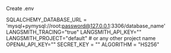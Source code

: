 Create .env

SQLALCHEMY_DATABASE_URL = 'mysql+pymysql://root:password@127.0.0.1:3306/database_name'
LANGSMITH_TRACING="true"
LANGSMITH_API_KEY=""
LANGSMITH_PROJECT="default" # or any other project name
OPENAI_API_KEY=""
SECRET_KEY = ""
ALGORITHM = "HS256"
